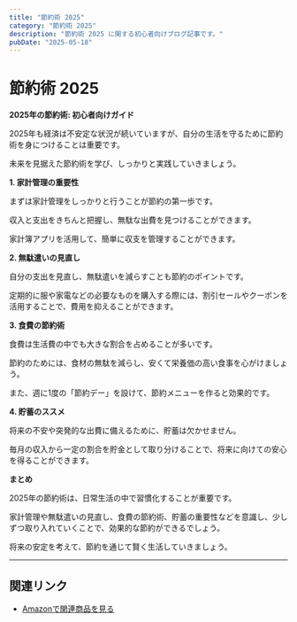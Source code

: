 ```yaml
---
title: "節約術 2025"
category: "節約術 2025"
description: "節約術 2025 に関する初心者向けブログ記事です。"
pubDate: "2025-05-18"
---
```


# 節約術 2025

**2025年の節約術: 初心者向けガイド**

2025年も経済は不安定な状況が続いていますが、自分の生活を守るために節約術を身につけることは重要です。

未来を見据えた節約術を学び、しっかりと実践していきましょう。



**1. 家計管理の重要性**

まずは家計管理をしっかりと行うことが節約の第一歩です。

収入と支出をきちんと把握し、無駄な出費を見つけることができます。

家計簿アプリを活用して、簡単に収支を管理することができます。



**2. 無駄遣いの見直し**

自分の支出を見直し、無駄遣いを減らすことも節約のポイントです。

定期的に服や家電などの必要なものを購入する際には、割引セールやクーポンを活用することで、費用を抑えることができます。



**3. 食費の節約術**

食費は生活費の中でも大きな割合を占めることが多いです。

節約のためには、食材の無駄を減らし、安くて栄養価の高い食事を心がけましょう。

また、週に1度の「節約デー」を設けて、節約メニューを作ると効果的です。



**4. 貯蓄のススメ**

将来の不安や突発的な出費に備えるために、貯蓄は欠かせません。

毎月の収入から一定の割合を貯金として取り分けることで、将来に向けての安心を得ることができます。



**まとめ**

2025年の節約術は、日常生活の中で習慣化することが重要です。

家計管理や無駄遣いの見直し、食費の節約術、貯蓄の重要性などを意識し、少しずつ取り入れていくことで、効果的な節約ができるでしょう。

将来の安定を考えて、節約を通じて賢く生活していきましょう。



---

## 関連リンク

- [Amazonで関連商品を見る](https://www.amazon.co.jp/s?k=%E7%AF%80%E7%B4%84%E8%A1%93+2025&tag=autowritehubai-22)
